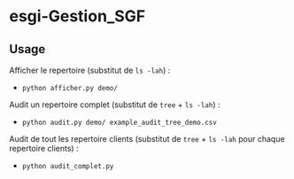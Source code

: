 # esgi-Gestion_SGF
## Usage 
Afficher le repertoire (substitut de `ls -lah`) :
- `python afficher.py demo/`

Audit un repertoire complet (substitut de `tree` + `ls -lah`) :
- `python audit.py demo/ example_audit_tree_demo.csv`

Audit de tout les repertoire clients (substitut de `tree` + `ls -lah` pour chaque repertoire clients) :
- `python audit_complet.py`